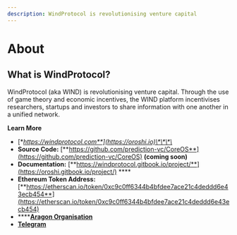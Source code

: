 ```yaml
---
description: WindProtocol is revolutionising venture capital
---
```


# About

## **What is WindProtocol?** 

WindProtocol \(aka WIND\) is revolutionising venture capital. Through the use of game theory and economic incentives, the WIND platform incentivises researchers, startups and investors to share information with one another in a unified network. 

**Learn More**

* [**https://windprotocol.com**](https://oroshi.io)\*\*\*\*
* **Source Code:** [**https://github.com/prediction-vc/CoreOS**](https://github.com/prediction-vc/CoreOS) **\(coming soon\)**
* **Documentation:** [**https://windprotocol.gitbook.io/project/**](https://oroshi.gitbook.io/project/)  ****
* **Ethereum Token Address:** [**https://etherscan.io/token/0xc9c0ff6344b4bfdee7ace21c4deddd6e43ecb454**](https://etherscan.io/token/0xc9c0ff6344b4bfdee7ace21c4deddd6e43ecb454)
* \*\*\*\*[**Aragon Organisation**](https://mainnet.aragon.org/#/oroshi.aragonid.eth)
* [**Telegram**](https://t.me/joinchat/GL1cCEwc0zYYv_Wxtp77gQ)

